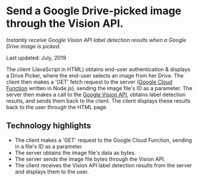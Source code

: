 # Send a Google Drive-picked image through the Vision API.

_Instantly receive Google Vision API label detection results when a 
Google Drive image is picked._

Last updated: July, 2019

The client (JavaScript in HTML) obtains end-user authentication &
displays a Drive Picker, where the end-user selects an image from her Drive. 
The client then makes a 'GET' fetch request to the server ([Google Cloud
Function][g-c-f] written in Node.js), sending the image file's ID as a parameter. 
The server then makes a call to the [Google Vision API][vision-api], obtains label
detection results, and sends them back to the client. The client displays these
results back to the user through the HTML page.

[g-c-f]: https://cloud.google.com/functions
[vision-api]: https://cloud.google.com/vision/

## Technology highlights

- The client makes a 'GET' request to the Google Cloud Function, sending in 
  a file's ID as a parameter.
- The server obtains the image file's data as bytes.
- The server sends the image file bytes through the Vision API.
- The client receives the Vision API label detection results from the server
  and displays them to the user.
